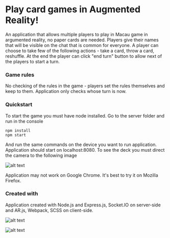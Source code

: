 # Play card games in Augmented Reality!

An application that allows multiple players to play in Macau game in argumented reality, no paper cards are needed. Players give their names that will be visible on the chat that is common for everyone. A player can choose to take few of the following actions - take a card, throw a card, reshuffle. At the end the player can click "end turn" button to allow next of the players to start a turn.

### Game rules

No checking of the rules in the game - players set the rules themselves and keep to them. Application only checks whose turn is now.

### Quickstart

To start the game you must have node installed. Go to the server folder and run in the console

```
npm install
npm start
```

And run the same commands on the device you want to run application. Application should start on localhost:8080. To see the deck you must direct the camera to the following image

![alt text](https://i.imgur.com/aieLXEn.png)

Application may not work on Google Chrome. It's best to try it on Mozilla Firefox.

### Created with

Application created with Node.js and Express.js, Socket.IO on server-side and AR.js, Webpack, SCSS on client-side.

![alt text](https://raw.githubusercontent.com/wjankowska/screenshots/master/ar-macau.png)

![alt text](https://raw.githubusercontent.com/wjankowska/screenshots/master/ar-macau2.png)
